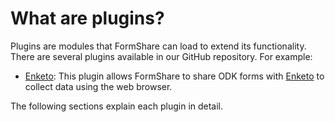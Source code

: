 # What are plugins?

Plugins are modules that FormShare can load to extend its functionality. There are several plugins available in our GitHub repository. For example:

* [Enketo](https://github.com/qlands/formshare\_enketo\_plugin): This plugin allows FormShare to share ODK forms with [Enketo](https://enketo.org/) to collect data using the web browser.

The following sections explain each plugin in detail.
